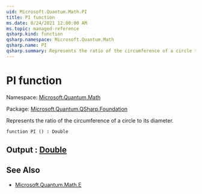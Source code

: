 ```yaml
---
uid: Microsoft.Quantum.Math.PI
title: PI function
ms.date: 8/24/2021 12:00:00 AM
ms.topic: managed-reference
qsharp.kind: function
qsharp.namespace: Microsoft.Quantum.Math
qsharp.name: PI
qsharp.summary: Represents the ratio of the circumference of a circle to its diameter.
---
```


# PI function

Namespace: [Microsoft.Quantum.Math](xref:Microsoft.Quantum.Math)

Package: [Microsoft.Quantum.QSharp.Foundation](https://nuget.org/packages/Microsoft.Quantum.QSharp.Foundation)


Represents the ratio of the circumference of a circle to its diameter.

```qsharp
function PI () : Double
```


## Output : [Double](xref:microsoft.quantum.qsharp.valueliterals#double-literals)



## See Also

- [Microsoft.Quantum.Math.E](xref:Microsoft.Quantum.Math.E)